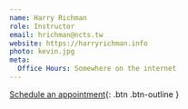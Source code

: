 ```yaml
---
name: Harry Richman
role: Instructor
email: hrichman@ncts.tw
website: https://harryrichman.info
photo: kevin.jpg
meta:
  Office Hours: Somewhere on the internet
---
```


[Schedule an appointment](#){: .btn .btn-outline }
